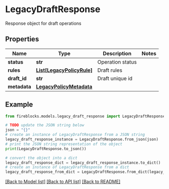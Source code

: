 # LegacyDraftResponse

Response object for draft operations

## Properties

Name | Type | Description | Notes
------------ | ------------- | ------------- | -------------
**status** | **str** | Operation status | 
**rules** | [**List[LegacyPolicyRule]**](LegacyPolicyRule.md) | Draft rules | 
**draft_id** | **str** | Draft unique id | 
**metadata** | [**LegacyPolicyMetadata**](LegacyPolicyMetadata.md) |  | 

## Example

```python
from fireblocks.models.legacy_draft_response import LegacyDraftResponse

# TODO update the JSON string below
json = "{}"
# create an instance of LegacyDraftResponse from a JSON string
legacy_draft_response_instance = LegacyDraftResponse.from_json(json)
# print the JSON string representation of the object
print(LegacyDraftResponse.to_json())

# convert the object into a dict
legacy_draft_response_dict = legacy_draft_response_instance.to_dict()
# create an instance of LegacyDraftResponse from a dict
legacy_draft_response_from_dict = LegacyDraftResponse.from_dict(legacy_draft_response_dict)
```
[[Back to Model list]](../README.md#documentation-for-models) [[Back to API list]](../README.md#documentation-for-api-endpoints) [[Back to README]](../README.md)


